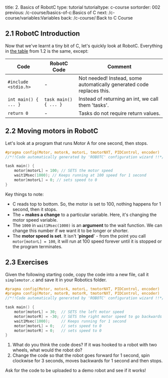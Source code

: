 title: 2. Basics of RobotC
type: tutorial
tutorialtype: c-course
sortorder: 002
previous: /c-course/basics-of-c:Basics of C
next: /c-course/variables:Variables
back: /c-course/:Back to C Course

## 2.1 RobotC Introduction
Now that we've learnt a tiny bit of C, let's quickly look at RobotC. Everything in [the table](/c-course/basics-of-c/#12-hello-world) from 1.2 is the same, except:

| Code | RobotC Code | Comment |
|------|-------------|---------|
| `#include <stdio.h>` | - | Not needed! Instead, some automatically generated code replaces this. |
| `int main() { ... }` | `task main() { ... }` | Instead of returning an int, we call them 'tasks'. |
| `return 0` | - | Tasks do not require return values. |

## 2.2 Moving motors in RobotC
Let's look at a program that runs Motor A for one second, then stops. 

```c
#pragma config(Motor, motorA, motorL, tmotorNXT, PIDControl, encoder)
//*!!Code automatically generated by 'ROBOTC' configuration wizard !!*//

task main() {
    motor[motorL] = 100; // SETS the motor speed
    wait1Msec(1000); // Keeps running at 100 speed for 1 second
    motor[motorL] = 0; // sets speed to 0
}
```

Key things to note:

* C reads top to bottom. So, the motor is set to 100, nothing happens for 1 second, then it stops.
* The `=` **makes a change** to a particular variable. Here, it's changing the motor speed variable.
* The `1000` in `wait1Msec(1000)` is an **argument** to the wait function. We can change this number if we want it to be longer or shorter.
* The **motor speed is set**. It isn't '**pinged**' - from the point you call `motor[motorL] = 100`, it will run at 100 speed forever until it is stopped or the program terminates.

## 2.3 Exercises
Given the following starting code, copy the code into a new file, call it `simplemotor.c` and save it in your Robotics folder.

```c
#pragma config(Motor, motorA, motorL, tmotorNXT, PIDControl, encoder)
#pragma config(Motor, motorB, motorR, tmotorNXT, PIDControl, encoder)
//*!!Code automatically generated by 'ROBOTC' configuration wizard !!*//

task main() {
    motor[motorL] = 30;  // SETS the left motor speed
    motor[motorR] = -30; // SETS the right motor speed to go backwards
    wait1Msec(1000);     // Keeps running for 1 second
    motor[motorL] = 0;   // sets speed to 0
    motor[motorR] = 0;   // sets speed to 0
}
```

1. What do you think the code does? If it was hooked to a robot with two wheels, what would the robot do?
2. Change the code so that the robot goes forward for 1 second, spin clockwise for 3 seconds, moves backwards for 1 second and then stops.

Ask for the code to be uploaded to a demo robot and see if it works!
